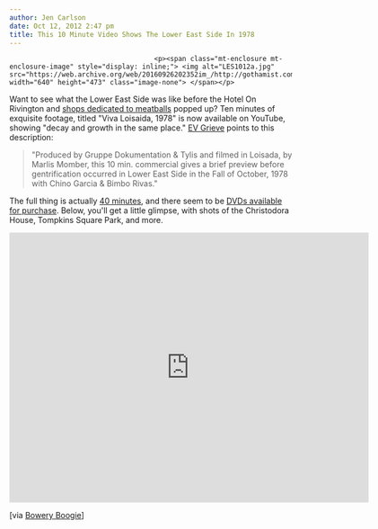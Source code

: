 ```yaml
---
author: Jen Carlson
date: Oct 12, 2012 2:47 pm
title: This 10 Minute Video Shows The Lower East Side In 1978
---
```


	
										<p><span class="mt-enclosure mt-enclosure-image" style="display: inline;"> <img alt="LES1012a.jpg" src="https://web.archive.org/web/20160926202352im_/http://gothamist.com/attachments/arts_jen/LES1012a.jpg" width="640" height="473" class="image-none"> </span></p>

<p>Want to see what the Lower East Side was like before the Hotel On Rivington and <a href="https://web.archive.org/web/20160926202352/http://gothamist.com/2012/02/13/sht_diners_say_stop_opening_boutiqu.php">shops dedicated to meatballs</a> popped up? Ten minutes of exquisite footage, titled &quot;Viva Loisaida, 1978&quot; is now available on YouTube, showing &quot;decay and growth in the same place.&quot; <a href="https://web.archive.org/web/20160926202352/http://evgrieve.com/2012/10/a-journey-through-east-village-and.html">EV Grieve</a> points to this description:</p><blockquote>&quot;Produced by Gruppe Dokumentation &amp; Tylis and filmed in Loisada, by Marlis Momber, this 10 min. commercial gives a brief preview before gentrification occurred in Lower East Side in the Fall of October, 1978 with Chino Garcia &amp; Bimbo Rivas.&quot;</blockquote>The full thing is actually <a href="https://web.archive.org/web/20160926202352/http://movies.nytimes.com/movie/288270/Viva-Loisaida/overview">40 minutes</a>, and there seem to be <a href="https://web.archive.org/web/20160926202352/http://www.vivaloisaida.org/Marlis/bio.html">DVDs available for purchase</a>. Below, you&apos;ll get a little glimpse, with shots of the Christodora House, Tompkins Square Park, and more.<p></p>

<p><iframe width="640" height="480" src="https://web.archive.org/web/20160926202352if_/http://www.youtube-nocookie.com/embed/3ciVWF2gg-8" frameborder="0" allowfullscreen></iframe></p>

<p>[via <a href="https://web.archive.org/web/20160926202352/http://www.boweryboogie.com/2012/10/viva-loisaida-walking-the-lower-east-side-of-1978-video/">Bowery Boogie</a>]</p>					
										
									
				